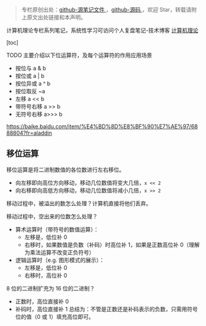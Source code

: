 > 专栏原创出处：[github-源笔记文件 ](https://github.com/GourdErwa/review-notes/tree/master/algorithm/computer-theory) ，[github-源码 ](https://github.com/GourdErwa/java-advanced/tree/master/java-computer-theory)，欢迎 Star，转载请附上原文出处链接和本声明。

计算机理论专栏系列笔记，系统性学习可访问个人复盘笔记-技术博客 [计算机理论 ](https://review-notes.top/algorithm/computer-theory)

[toc]

TODO 主要介绍以下位运算符，及每个运算符的作用应用场景

- 按位与		a & b
- 按位或 	a | b
- 按位异或		a ^ b
- 按位取反		~a
- 左移		a << b
- 带符号右移	a >> b
- 无符号右移		a>>> b

https://baike.baidu.com/item/%E4%BD%8D%E8%BF%90%E7%AE%97/6888804?fr=aladdin

## 移位运算
移位运算是将二进制数值的各位数进行左右移位。
- 向左移即向高位方向移动，移动几位数值将变大几倍，`x << 2`
- 向右移即向高低方向移动，移动几位数值将减小几倍，`x >> 2`

移动过程中，被溢出的数怎么处理？计算机直接将他们丢弃。

移动过程中，空出来的位数怎么处理？
- 算术运算时（带符号的数值运算）：
    - 左移是，低位补 0
    - 右移时，如果数值是负数（补码）时高位补 1，如果是正数高位补 0（理解为乘法运算不改变正负符号）
- 逻辑运算时（e.g. 图形模式的展示）：
    - 左移是，低位补 0
    - 右移时，高位补 0

8 位的二进制扩充为 16 位的二进制？
- 正数时，高位直接补 0
- 补码时，高位直接补 1
总结为：不管是正数还是补码表示的负数，只需用符号位的值（0 或 1）填充高位即可。